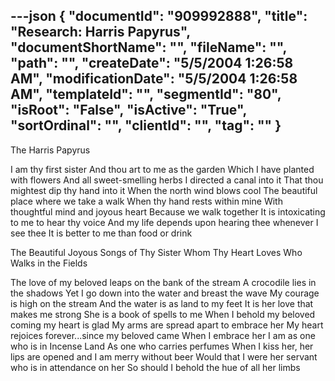 ---json
{
  "documentId": "909992888",
  "title": "Research: Harris Papyrus",
  "documentShortName": "",
  "fileName": "",
  "path": "",
  "createDate": "5/5/2004 1:26:58 AM",
  "modificationDate": "5/5/2004 1:26:58 AM",
  "templateId": "",
  "segmentId": "80",
  "isRoot": "False",
  "isActive": "True",
  "sortOrdinal": "",
  "clientId": "",
  "tag": ""
}
---

The Harris Papyrus

I am thy first sister
And thou art to me as the garden
Which I have planted with flowers
And all sweet-smelling herbs
I directed a canal into it
That thou mightest dip thy hand into it
When the north wind blows cool
The beautiful place where we take a walk
When thy hand rests within mine
With thoughtful mind and joyous heart
Because we walk together
It is intoxicating to me to hear thy voice
And my life depends upon hearing thee whenever I see thee
It is better to me than food or drink


The Beautiful Joyous Songs
of Thy Sister Whom Thy Heart Loves
Who Walks in the Fields

The love of my beloved leaps on the bank of the stream
A crocodile lies in the shadows
Yet
I go down into the water and breast the wave
My courage is high on the stream
And the water is as land to my feet
It is her love that makes me strong
She is a book of spells to me
When I behold my beloved coming my heart is glad
My arms are spread apart to embrace her
My heart rejoices forever...since my beloved came
When I embrace her I am as one who is in Incense Land
As one who carries perfumes
When I kiss her, her lips are opened and I am merry without beer
Would that I were her servant who is in attendance on her
So should I behold the hue of all her limbs
